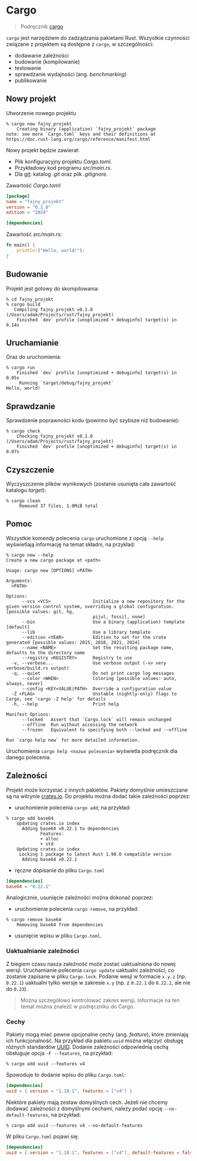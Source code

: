 # Cargo

> Podręcznik [cargo](https://doc.rust-lang.org/cargo/index.html)

`cargo` jest narzędziem do zadządzania pakietami Rust. Wszystkie czynności związane z projektem są
dostępne z `cargo`, w szczególności:

* dodawanie zależności
* budowanie (kompilowanie)
* testowanie
* sprawdzanie wydajności (ang. _benchmarking_)
* publikowanie

## Nowy projekt

Utworzenie nowego projektu

```shell
% cargo new fajny_projekt
    Creating binary (application) `fajny_projekt` package
note: see more `Cargo.toml` keys and their definitions at https://doc.rust-lang.org/cargo/reference/manifest.html
```

Nowy projekt będzie zawierał:

* Plik konfiguracyjny projektu _Cargo.toml_.
* Przykładowy kod programu _src/main.rs_.
* Dla [git](https://git-scm.com): katalog _.git_ oraz plik _.gitignore_.

Zawartość _Cargo.toml_:

```toml
[package]
name = "fajny_projekt"
version = "0.1.0"
edition = "2024"

[dependencies]
```

Zawartość _src/main.rs_:

```rust
fn main() {
    println!("Hello, world!");
}
```

## Budowanie

Projekt jest gotowy do skompilowania:

```shell
% cd fajny_projekt
% cargo build
   Compiling fajny_projekt v0.1.0 (/Users/adam/Projects/rust/fajny_projekt)
    Finished `dev` profile [unoptimized + debuginfo] target(s) in 0.14s
```

## Uruchamianie

Oraz do uruchomienia:

```shell
% cargo run
    Finished `dev` profile [unoptimized + debuginfo] target(s) in 0.05s
     Running `target/debug/fajny_projekt`
Hello, world!
```

## Sprawdzanie

Sprawdzenie poprawności kodu (powinno być szybsze niż budowanie):

```shell
% cargo check
    Checking fajny_projekt v0.1.0 (/Users/adam/Projects/rust/fajny_projekt)
    Finished `dev` profile [unoptimized + debuginfo] target(s) in 0.07s
```

## Czyszczenie

Wyczyszczenie plików wynikowych (zostanie usunięta cała zawartość katalogu _target_):

```shell
% cargo clean
     Removed 37 files, 1.0MiB total
```

## Pomoc

Wszystkie komendy polecenia `cargo` uruchomione z opcją `--help` wyświetlają informację na temat
składni, na przykład:

```shell
% cargo new --help
Create a new cargo package at <path>

Usage: cargo new [OPTIONS] <PATH>

Arguments:
  <PATH>

Options:
      --vcs <VCS>                Initialize a new repository for the given version control system, overriding a global configuration. [possible values: git, hg,
                                 pijul, fossil, none]
      --bin                      Use a binary (application) template [default]
      --lib                      Use a library template
      --edition <YEAR>           Edition to set for the crate generated [possible values: 2015, 2018, 2021, 2024]
      --name <NAME>              Set the resulting package name, defaults to the directory name
      --registry <REGISTRY>      Registry to use
  -v, --verbose...               Use verbose output (-vv very verbose/build.rs output)
  -q, --quiet                    Do not print cargo log messages
      --color <WHEN>             Coloring [possible values: auto, always, never]
      --config <KEY=VALUE|PATH>  Override a configuration value
  -Z <FLAG>                      Unstable (nightly-only) flags to Cargo, see 'cargo -Z help' for details
  -h, --help                     Print help

Manifest Options:
      --locked   Assert that `Cargo.lock` will remain unchanged
      --offline  Run without accessing the network
      --frozen   Equivalent to specifying both --locked and --offline

Run `cargo help new` for more detailed information.
```

Uruchomienia `cargo help <nazwa polecenia>` wyświetla podręcznik dla danego polecenia.

## Zależności

Projekt może korzystać z innych pakietów. Pakiety domyślnie umieszczane są na witrynie
[crates.io](https://crates.io). Do projektu można dodać takie zależności poprzez:

* uruchomienie polecenia `cargo add`; na przykład:

```shell
% cargo add base64
    Updating crates.io index
      Adding base64 v0.22.1 to dependencies
             Features:
             + alloc
             + std
    Updating crates.io index
     Locking 1 package to latest Rust 1.90.0 compatible version
      Adding base64 v0.22.1
```

* ręczne dopisanie do pliku `Cargo.toml`

```toml
[dependencies]
base64 = "0.22.1"
```

Analogicznie, usunięcie zależności można dokonać poprzez:

* uruchomienie polecenia `cargo remove`, na przykład:

```shell
% cargo remove base64
    Removing base64 from dependencies
```

* usunięcie wpisu w pliku `Cargo.toml`.

### Uaktualnianie zależności

Z biegiem czasu nasza zależność może zostać uaktualniona do nowej wersji. Uruchamianie polecenia
`cargo update` uaktualni zależności, co zostanie zapisane w pliku `Cargo.lock`. Podanie wesji w
formacie `x.y.z` (np. `0.22.1`) uaktualni tylko wersje w zakresie `x.y` (np. z `0.22.1` do `0.22.2`,
ale nie do `0.23`).

> Można szczegółowo kontrolować zakres wersji. Informacje na ten temat można znaleźć w podręczniku
> do Cargo.

### Cechy

Pakiety mogą mieć pewne opcjonalne cechy (ang. _feature_), które zmieniają ich funkcjonalność. Na
przykład dla pakietu `uuid` można włączyć obsługę różnych standardów
[UUID](https://en.wikipedia.org/wiki/Universally_unique_identifier). Dodanie zależności
odpowiednią cechą obsługuje opcja `-F --features`, na przykład:

```shell
% cargo add uuid --features v4
```

Spowoduje to dodanie wpisu do pliku `Cargo.toml`:

```toml
[dependencies]
uuid = { version = "1.18.1", features = ["v4"] }
```

Niektóre pakiety mają zestaw domyślnych cech. Jeżeli nie chcemy dodawać zależności z domyślnymi
cechami, należy podać opcję `--no-default-features`, na przykład:

```shell
% cargo add uuid --features v4 --no-default-features
```

W pliku `Cargo.toml` pojawi się:

```toml
[dependencies]
uuid = { version = "1.18.1", features = ["v4"], default-features = false }
```
